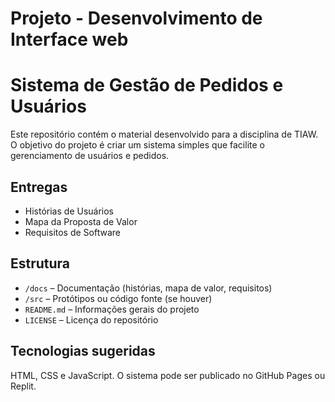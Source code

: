 # Projeto - Desenvolvimento de Interface web

# Sistema de Gestão de Pedidos e Usuários

Este repositório contém o material desenvolvido para a disciplina de TIAW. O objetivo do projeto é criar um sistema simples que facilite o gerenciamento de usuários e pedidos.

## Entregas

- Histórias de Usuários
- Mapa da Proposta de Valor
- Requisitos de Software

## Estrutura

- `/docs` – Documentação (histórias, mapa de valor, requisitos)
- `/src` – Protótipos ou código fonte (se houver)
- `README.md` – Informações gerais do projeto
- `LICENSE` – Licença do repositório

## Tecnologias sugeridas

HTML, CSS e JavaScript. O sistema pode ser publicado no GitHub Pages ou Replit.


